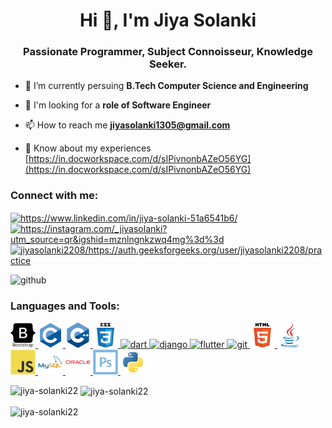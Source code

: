 <h1 align="center">Hi 👋, I'm Jiya Solanki</h1>
<h3 align="center">Passionate Programmer, Subject Connoisseur, Knowledge Seeker.</h3>

- 🌱 I’m currently persuing **B.Tech Computer Science and Engineering**

- 🤝 I'm looking for a **role of Software Engineer**

- 📫 How to reach me **jiyasolanki1305@gmail.com**

- 📄 Know about my experiences [https://in.docworkspace.com/d/sIPivnonbAZeO56YG](https://in.docworkspace.com/d/sIPivnonbAZeO56YG)

<h3 align="left">Connect with me:</h3>
<p align="left">
<a href="https://linkedin.com/in/https://www.linkedin.com/in/jiya-solanki-51a6541b6/" target="blank"><img align="center" src="https://raw.githubusercontent.com/rahuldkjain/github-profile-readme-generator/master/src/images/icons/Social/linked-in-alt.svg" alt="https://www.linkedin.com/in/jiya-solanki-51a6541b6/" height="30" width="40" /></a>
<a href="https://instagram.com/https://instagram.com/_jiyasolanki?utm_source=qr&igshid=mznlngnkzwq4mg%3d%3d" target="blank"><img align="center" src="https://raw.githubusercontent.com/rahuldkjain/github-profile-readme-generator/master/src/images/icons/Social/instagram.svg" alt="https://instagram.com/_jiyasolanki?utm_source=qr&igshid=mznlngnkzwq4mg%3d%3d" height="30" width="40" /></a>
<a href="https://auth.geeksforgeeks.org/user/jiyasolanki2208/https://auth.geeksforgeeks.org/user/jiyasolanki2208/practice" target="blank"><img align="center" src="https://raw.githubusercontent.com/rahuldkjain/github-profile-readme-generator/master/src/images/icons/Social/geeks-for-geeks.svg" alt="jiyasolanki2208/https://auth.geeksforgeeks.org/user/jiyasolanki2208/practice" height="30" width="40" /></a>
</p>

![github](https://github.com/jiya-solanki22/jiya-solanki22/assets/88366361/d528da79-9469-4d57-83e2-a4a41733b101)


<h3 align="left">Languages and Tools:</h3>
<p align="left"> <a href="https://getbootstrap.com" target="_blank" rel="noreferrer"> <img src="https://raw.githubusercontent.com/devicons/devicon/master/icons/bootstrap/bootstrap-plain-wordmark.svg" alt="bootstrap" width="40" height="40"/> </a> <a href="https://www.cprogramming.com/" target="_blank" rel="noreferrer"> <img src="https://raw.githubusercontent.com/devicons/devicon/master/icons/c/c-original.svg" alt="c" width="40" height="40"/> </a> <a href="https://www.w3schools.com/cpp/" target="_blank" rel="noreferrer"> <img src="https://raw.githubusercontent.com/devicons/devicon/master/icons/cplusplus/cplusplus-original.svg" alt="cplusplus" width="40" height="40"/> </a> <a href="https://www.w3schools.com/css/" target="_blank" rel="noreferrer"> <img src="https://raw.githubusercontent.com/devicons/devicon/master/icons/css3/css3-original-wordmark.svg" alt="css3" width="40" height="40"/> </a> <a href="https://dart.dev" target="_blank" rel="noreferrer"> <img src="https://www.vectorlogo.zone/logos/dartlang/dartlang-icon.svg" alt="dart" width="40" height="40"/> </a> <a href="https://www.djangoproject.com/" target="_blank" rel="noreferrer"> <img src="https://cdn.worldvectorlogo.com/logos/django.svg" alt="django" width="40" height="40"/> </a> <a href="https://flutter.dev" target="_blank" rel="noreferrer"> <img src="https://www.vectorlogo.zone/logos/flutterio/flutterio-icon.svg" alt="flutter" width="40" height="40"/> </a> <a href="https://git-scm.com/" target="_blank" rel="noreferrer"> <img src="https://www.vectorlogo.zone/logos/git-scm/git-scm-icon.svg" alt="git" width="40" height="40"/> </a> <a href="https://www.w3.org/html/" target="_blank" rel="noreferrer"> <img src="https://raw.githubusercontent.com/devicons/devicon/master/icons/html5/html5-original-wordmark.svg" alt="html5" width="40" height="40"/> </a> <a href="https://www.java.com" target="_blank" rel="noreferrer"> <img src="https://raw.githubusercontent.com/devicons/devicon/master/icons/java/java-original.svg" alt="java" width="40" height="40"/> </a> <a href="https://developer.mozilla.org/en-US/docs/Web/JavaScript" target="_blank" rel="noreferrer"> <img src="https://raw.githubusercontent.com/devicons/devicon/master/icons/javascript/javascript-original.svg" alt="javascript" width="40" height="40"/> </a> <a href="https://www.mysql.com/" target="_blank" rel="noreferrer"> <img src="https://raw.githubusercontent.com/devicons/devicon/master/icons/mysql/mysql-original-wordmark.svg" alt="mysql" width="40" height="40"/> </a> <a href="https://www.oracle.com/" target="_blank" rel="noreferrer"> <img src="https://raw.githubusercontent.com/devicons/devicon/master/icons/oracle/oracle-original.svg" alt="oracle" width="40" height="40"/> </a> <a href="https://www.photoshop.com/en" target="_blank" rel="noreferrer"> <img src="https://raw.githubusercontent.com/devicons/devicon/master/icons/photoshop/photoshop-line.svg" alt="photoshop" width="40" height="40"/> </a> <a href="https://www.python.org" target="_blank" rel="noreferrer"> <img src="https://raw.githubusercontent.com/devicons/devicon/master/icons/python/python-original.svg" alt="python" width="40" height="40"/> </a> </p>

<p><img align="left" src="https://github-readme-stats.vercel.app/api/top-langs?username=jiya-solanki22&show_icons=true&locale=en&layout=compact" alt="jiya-solanki22" /></p>

<p>&nbsp;<img align="center" src="https://github-readme-stats.vercel.app/api?username=jiya-solanki22&show_icons=true&locale=en" alt="jiya-solanki22" /></p>

<p><img align="center" src="https://github-readme-streak-stats.herokuapp.com/?user=jiya-solanki22&" alt="jiya-solanki22" /></p>
